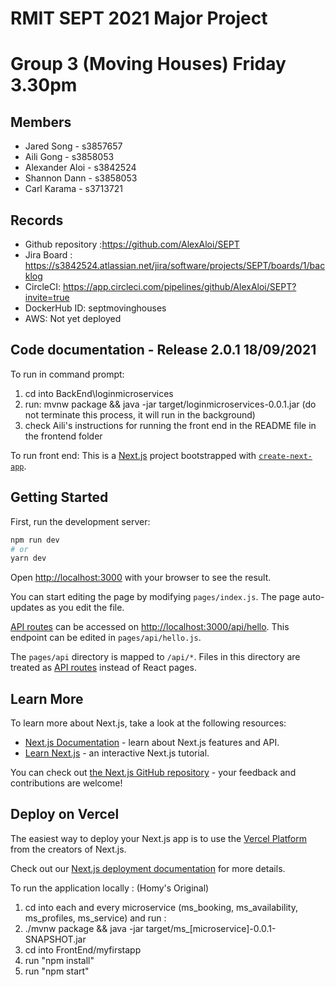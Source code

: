 # RMIT SEPT 2021 Major Project

# Group 3 (Moving Houses) Friday 3.30pm

## Members
* Jared Song - s3857657
* Aili Gong - s3858053
* Alexander Aloi - s3842524
* Shannon Dann - s3858053
* Carl Karama - s3713721

## Records

* Github repository :https://github.com/AlexAloi/SEPT
* Jira Board : https://s3842524.atlassian.net/jira/software/projects/SEPT/boards/1/backlog
* CircleCI: https://app.circleci.com/pipelines/github/AlexAloi/SEPT?invite=true 
* DockerHub ID: septmovinghouses 
* AWS: Not yet deployed 
	
## Code documentation - Release 2.0.1 18/09/2021

To run in command prompt:
1) cd into BackEnd\loginmicroservices
2) run: mvnw package && java -jar target/loginmicroservices-0.0.1.jar (do not terminate this process, it will run in the background)
3) check Aili's instructions for running the front end in the README file in the frontend folder


To run front end:
This is a [Next.js](https://nextjs.org/) project bootstrapped with [`create-next-app`](https://github.com/vercel/next.js/tree/canary/packages/create-next-app).

## Getting Started

First, run the development server:

```bash
npm run dev
# or
yarn dev
```

Open [http://localhost:3000](http://localhost:3000) with your browser to see the result.

You can start editing the page by modifying `pages/index.js`. The page auto-updates as you edit the file.

[API routes](https://nextjs.org/docs/api-routes/introduction) can be accessed on [http://localhost:3000/api/hello](http://localhost:3000/api/hello). This endpoint can be edited in `pages/api/hello.js`.

The `pages/api` directory is mapped to `/api/*`. Files in this directory are treated as [API routes](https://nextjs.org/docs/api-routes/introduction) instead of React pages.

## Learn More

To learn more about Next.js, take a look at the following resources:

- [Next.js Documentation](https://nextjs.org/docs) - learn about Next.js features and API.
- [Learn Next.js](https://nextjs.org/learn) - an interactive Next.js tutorial.

You can check out [the Next.js GitHub repository](https://github.com/vercel/next.js/) - your feedback and contributions are welcome!

## Deploy on Vercel

The easiest way to deploy your Next.js app is to use the [Vercel Platform](https://vercel.com/new?utm_medium=default-template&filter=next.js&utm_source=create-next-app&utm_campaign=create-next-app-readme) from the creators of Next.js.

Check out our [Next.js deployment documentation](https://nextjs.org/docs/deployment) for more details.





To run the application locally : (Homy's Original)
1) cd into each and every microservice (ms_booking, ms_availability, ms_profiles, ms_service) and run :
2) ./mvnw package && java -jar target/ms_[microservice]-0.0.1-SNAPSHOT.jar
3) cd into FrontEnd/myfirstapp
4) run "npm install"
5) run "npm start"





